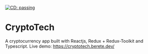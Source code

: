 [![CD: passing](https://github.com/sitatec/CryptoTech/actions/workflows/firebase-hosting-merge.yml/badge.svg)](https://github.com/sitatec/CryptoTech/actions) 
# CryptoTech
A cryptocurrency app built with Reactjs, Redux + Redux-Toolkit and Typescript.
Live demo: https://cryptotech.berete.dev/
